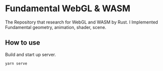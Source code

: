 # Fundamental WebGL & WASM
The Repository that research for WebGL and WASM by Rust.
I Implemented Fundamental geometry, animation, shader, scene.

## How to use
Build and start up server.
```
yarn serve
```

